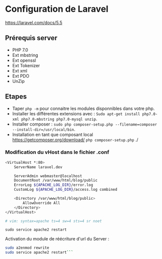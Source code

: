 # Configuration de Laravel
https://laravel.com/docs/5.5

## Prérequis server
- PHP 7.0
- Ext mbstring
- Ext openssl
- Ext Tokenizer
- Ext xml
- Ext PDO
- UnZip

## Etapes
- Taper `php -m` pour connaitre les modules disponnibles dans votre php.
- Installer les différentes extensions avec : `Sudo apt-get install php7.0-xml php7.0-mbstring php7.0-mysql unzip`.
- Installer composer : `sudo php composer-setup.php --filename=composer --install-dir=/usr/local/bin`.
- Installation en tant que composant local https://getcomposer.org/download/
`php composer-setup.php`
./

### Modification du vHost dans le fichier .conf
```bash
<VirtualHost *:80>
	ServerName laravel.dev

	ServerAdmin webmaster@localhost
	DocumentRoot /var/www/html/blog/public
	ErrorLog ${APACHE_LOG_DIR}/error.log
	CustomLog ${APACHE_LOG_DIR}/access.log combined

	<Directory /var/www/html/blog/public>
		AllowOverride All
	</Directory>
</VirtualHost>

# vim: syntax=apache ts=4 sw=4 sts=4 sr noet
```
`sudo service apache2 restart`

Activation du module de réécriture d'url du Server :
```bash
sudo a2enmod rewrite
sudo service apache2 restart```
